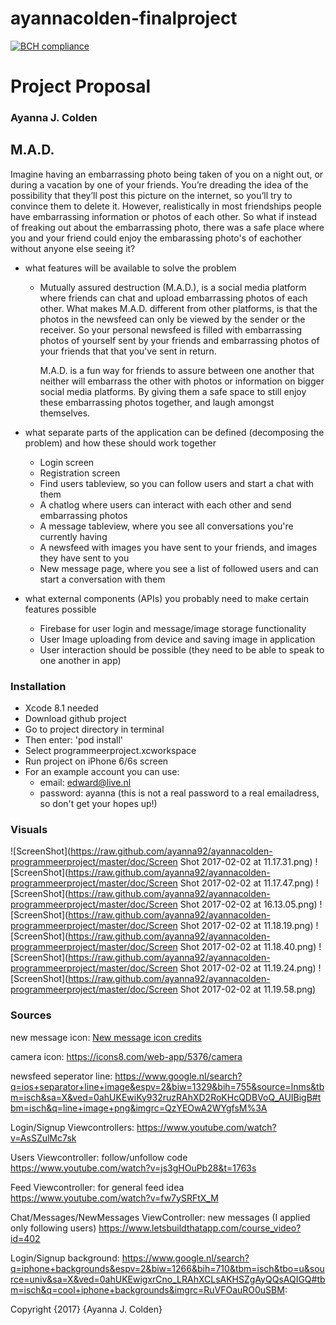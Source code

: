 # ayannacolden-finalproject

[![BCH compliance](https://bettercodehub.com/edge/badge/ayanna92/ayannacolden-programmeerproject)](https://bettercodehub.com)

# Project Proposal
### Ayanna J. Colden

## M.A.D. 
Imagine having an embarrassing photo being taken of you on a night out, or during a vacation by one of your friends. You’re dreading the idea of the possibility that they’ll post this picture on the internet, so you’ll try to convince them to delete it. However, realistically in most friendships people have embarrassing information or photos of each other. So what if instead of freaking out about the embarrassing photo, there was a safe place where you and your friend could enjoy the embarassing photo's of eachother without anyone else seeing it? 

* what features will be available to solve the problem
  * Mutually assured destruction (M.A.D.), is a social media platform where friends can chat and upload embarrassing photos of each other. What makes M.A.D. different from other platforms, is that the photos in the newsfeed can only be viewed by the sender or the receiver. So your personal newsfeed is filled with embarrassing photos of yourself sent by your friends and embarrassing photos of your friends that that you've sent in return. 

      M.A.D. is a fun way for friends to assure between one another that neither will embarrass the other with photos or information on bigger social media platforms. By giving them a safe space to still enjoy these embarrassing photos together, and laugh amongst themselves.

* what separate parts of the application can be defined (decomposing the problem) and how these should work together
  * Login screen
  * Registration screen
  * Find users tableview, so you can follow users and start a chat with them
  * A chatlog where users can interact with each other and send embarrassing photos
  * A message tableview, where you see all conversations you're currently having
  * A newsfeed with images you have sent to your friends, and images they have sent to you
  * New message page, where you see a list of followed users and can start a conversation with them

* what external components (APIs) you probably need to make certain features possible
  * Firebase for user login and message/image storage functionality 
  * User Image uploading from device and saving image in application 
  * User interaction should be possible (they need to be able to speak to one another in app) 
  
### Installation
* Xcode 8.1 needed
* Download github project
* Go to project directory in terminal
* Then enter: 'pod install'
* Select programmeerproject.xcworkspace
* Run project on iPhone 6/6s screen
* For an example account you can use: 
  * email: edward@live.nl 
  * password: ayanna (this is not a real password to a real emailadress, so don't get your hopes up!)
  

### Visuals
![ScreenShot](https://raw.github.com/ayanna92/ayannacolden-programmeerproject/master/doc/Screen Shot 2017-02-02 at 11.17.31.png)
![ScreenShot](https://raw.github.com/ayanna92/ayannacolden-programmeerproject/master/doc/Screen Shot 2017-02-02 at 11.17.47.png)
![ScreenShot](https://raw.github.com/ayanna92/ayannacolden-programmeerproject/master/doc/Screen Shot 2017-02-02 at 16.13.05.png)
![ScreenShot](https://raw.github.com/ayanna92/ayannacolden-programmeerproject/master/doc/Screen Shot 2017-02-02 at 11.18.19.png)
![ScreenShot](https://raw.github.com/ayanna92/ayannacolden-programmeerproject/master/doc/Screen Shot 2017-02-02 at 11.18.40.png)
![ScreenShot](https://raw.github.com/ayanna92/ayannacolden-programmeerproject/master/doc/Screen Shot 2017-02-02 at 11.19.24.png)
![ScreenShot](https://raw.github.com/ayanna92/ayannacolden-programmeerproject/master/doc/Screen Shot 2017-02-02 at 11.19.58.png)

### Sources
new message icon:
<a href="https://icons8.com/web-app/39117/New-Message">New message icon credits</a>

camera icon:
https://icons8.com/web-app/5376/camera

newsfeed seperator line:
https://www.google.nl/search?q=ios+separator+line+image&espv=2&biw=1329&bih=755&source=lnms&tbm=isch&sa=X&ved=0ahUKEwiKy932ruzRAhXD2RoKHcQDBVoQ_AUIBigB#tbm=isch&q=line+image+png&imgrc=QzYEOwA2WYgfsM%3A

Login/Signup Viewcontrollers:
https://www.youtube.com/watch?v=AsSZulMc7sk

Users Viewcontroller:
follow/unfollow code
https://www.youtube.com/watch?v=js3gHOuPb28&t=1763s

Feed Viewcontroller:
for general feed idea
https://www.youtube.com/watch?v=fw7ySRFtX_M

Chat/Messages/NewMessages ViewController:
new messages (I applied only following users)
https://www.letsbuildthatapp.com/course_video?id=402

Login/Signup background:
https://www.google.nl/search?q=iphone+backgrounds&espv=2&biw=1266&bih=710&tbm=isch&tbo=u&source=univ&sa=X&ved=0ahUKEwigxrCno_LRAhXCLsAKHSZgAyQQsAQIGQ#tbm=isch&q=cool+iphone+backgrounds&imgrc=RuVFOauRO0uSBM:

Copyright {2017} {Ayanna J. Colden}
